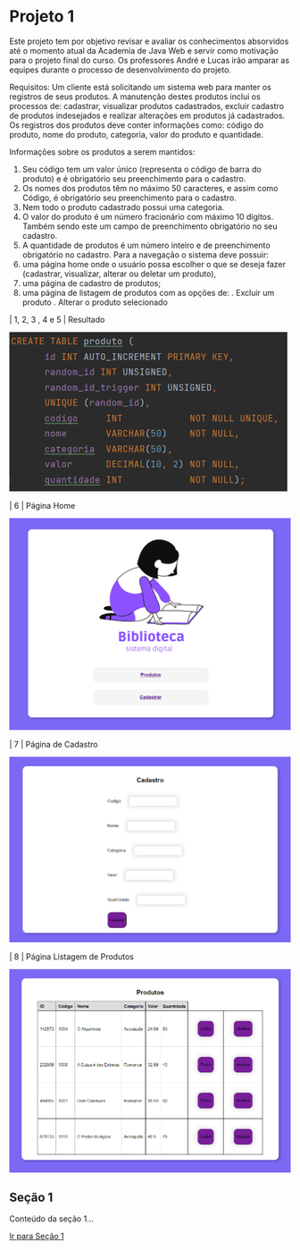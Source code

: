 # Projeto 1
Este projeto tem por objetivo revisar e avaliar os conhecimentos absorvidos até o momento atual da Academia de Java Web e servir como
motivação para o projeto final do curso. Os professores André e Lucas irão amparar as equipes durante o processo de desenvolvimento do projeto.

Requisitos:
Um cliente está solicitando um sistema web para manter os registros de seus produtos. A manutenção destes produtos inclui os processos de: cadastrar, visualizar produtos cadastrados, excluir cadastro de produtos indesejados e realizar alterações em produtos já cadastrados. Os registros dos produtos deve conter informações como: código do produto, nome do produto, categoria, valor do produto e quantidade.

Informações sobre os produtos a serem mantidos:
1) Seu código tem um valor único (representa o código de barra do produto) e é obrigatório seu preenchimento para o cadastro.
2) Os nomes dos produtos têm no máximo 50 caracteres, e assim como Código, é obrigatório seu preenchimento para o cadastro.
3) Nem todo o produto cadastrado possui uma categoria.
4) O valor do produto é um número fracionário com máximo 10 dígitos. Também sendo este um campo de preenchimento obrigatório no seu cadastro.
5) A quantidade de produtos é um número inteiro e de preenchimento obrigatório no cadastro. Para a navegação o sistema deve possuir:
6) uma página home onde o usuário possa escolher o que se deseja fazer (cadastrar, visualizar, alterar ou deletar um produto),
7) uma página de cadastro de produtos;
8) uma página de listagem de produtos com as opções de:
. Excluir um produto
. Alterar o produto selecionado



| 1, 2, 3 , 4 e 5 | Resultado

![img 1](https://github.com/LarissaLT/ProjetosAcademiaAtos/blob/main/Projeto1_Servlet/img/img_1.png)

| 6 | Página Home

![img 2](https://github.com/LarissaLT/ProjetosAcademiaAtos/blob/main/Projeto1_Servlet/img/img_2.png)

| 7 | Página de Cadastro

![img 3](https://github.com/LarissaLT/ProjetosAcademiaAtos/blob/main/Projeto1_Servlet/img/img_3.png)

| 8 | Página Listagem de Produtos

![img 4](https://github.com/LarissaLT/ProjetosAcademiaAtos/blob/main/Projeto1_Servlet/img/img_4.png)

<h2 id="secao1">Seção 1</h2>
<p>Conteúdo da seção 1...</p>

[Ir para Seção 1](#secao1)